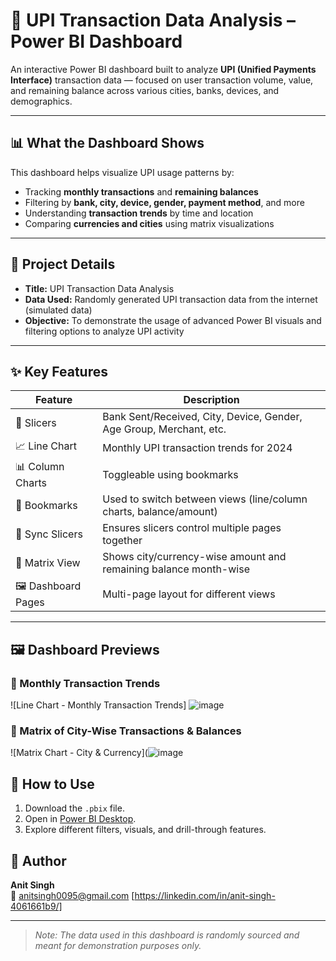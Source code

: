 # 💸 UPI Transaction Data Analysis – Power BI Dashboard

An interactive Power BI dashboard built to analyze **UPI (Unified Payments Interface)** transaction data — focused on user transaction volume, value, and remaining balance across various cities, banks, devices, and demographics.

---

## 📊 What the Dashboard Shows

This dashboard helps visualize UPI usage patterns by:
- Tracking **monthly transactions** and **remaining balances**
- Filtering by **bank, city, device, gender, payment method**, and more
- Understanding **transaction trends** by time and location
- Comparing **currencies and cities** using matrix visualizations

---

## 🧾 Project Details

- **Title:** UPI Transaction Data Analysis
- **Data Used:** Randomly generated UPI transaction data from the internet (simulated data)
- **Objective:** To demonstrate the usage of advanced Power BI visuals and filtering options to analyze UPI activity

---

## ✨ Key Features

| Feature              | Description                                                                 |
|----------------------|-----------------------------------------------------------------------------|
| 🔘 Slicers           | Bank Sent/Received, City, Device, Gender, Age Group, Merchant, etc.         |
| 📈 Line Chart        | Monthly UPI transaction trends for 2024                                     |
| 📊 Column Charts     | Toggleable using bookmarks                                                  |
| 📌 Bookmarks         | Used to switch between views (line/column charts, balance/amount)           |
| 🔄 Sync Slicers      | Ensures slicers control multiple pages together                             |
| 🧮 Matrix View       | Shows city/currency-wise amount and remaining balance month-wise            |
| 🖼️ Dashboard Pages   | Multi-page layout for different views                                       |

---

## 🖼️ Dashboard Previews

### 🔹 Monthly Transaction Trends

![Line Chart - Monthly Transaction Trends]
![image](https://github.com/user-attachments/assets/49ffbc34-3d31-4cad-8357-3c153e4db309)


### 🔹 Matrix of City-Wise Transactions & Balances

![Matrix Chart - City & Currency](![image](https://github.com/user-attachments/assets/4c2c7db2-b0f9-46d3-942b-d75fe94e598a)


## 🚀 How to Use

1. Download the `.pbix` file.
2. Open in [Power BI Desktop](https://powerbi.microsoft.com/desktop/).
3. Explore different filters, visuals, and drill-through features.

## 📌 Author

**Anit Singh**  
📧 anitsingh0095@gmail.com 
[https://linkedin.com/in/anit-singh-4061661b9/]

---

> *Note: The data used in this dashboard is randomly sourced and meant for demonstration purposes only.*

